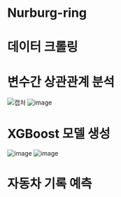 # Nurburg-ring

# 데이터 크롤링

# 변수간 상관관계 분석
![캡처](https://user-images.githubusercontent.com/77155480/112417112-3fb7ec00-8d6a-11eb-9b5b-8aa757cbc5c5.PNG)
![image](https://user-images.githubusercontent.com/77155480/112417447-02079300-8d6b-11eb-8d73-9680fb7d409b.png)

# XGBoost 모델 생성
![image](https://user-images.githubusercontent.com/77155480/112417476-10ee4580-8d6b-11eb-8c39-2062dfb6301b.png)
![image](https://user-images.githubusercontent.com/77155480/112417518-282d3300-8d6b-11eb-823b-628ea2fe8af4.png)

# 자동차 기록 예측
